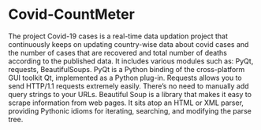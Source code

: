 # Covid-CountMeter
The project Covid-19 cases is a real-time data updation project that continuously keeps on updating country-wise data about covid cases and the number of cases that are recovered and total number of deaths according to the published data.  It includes various modules such as: PyQt, requests, BeautifulSoups. 
PyQt is a Python binding of the cross-platform GUI toolkit Qt, implemented as a Python plug-in. 
Requests allows you to send HTTP/1.1 requests extremely easily. There’s no need to manually add query strings to your URLs. 
Beautiful Soup is a library that makes it easy to scrape information from web pages. It sits atop an HTML or XML parser, providing 
Pythonic idioms for iterating, searching, and modifying the parse tree. 
